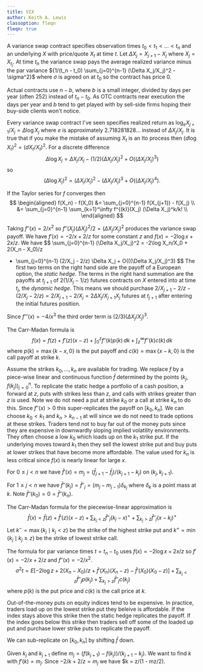 ```yaml
---
title: VIX
author: Keith A. Lewis
classoption: fleqn
fleqn: true
---
```


A variance swap contract specifies observation times $t_0 < t_1 < \ldots < t_n$
and an underlying $X$ with price/quote $X_t$ at time $t$.
Let ${\Delta X_j = X_{j+1} - X_j}$ where ${X_j = X_{t_j}}$.
At time $t_n$ the variance swap pays the average realized variance minus the par variance
${1/(t_n - t_0) \sum_{j=0}^{n-1} (\Delta X_j/X_j)^2 - \sigma^2}$
where $\sigma$ is agreed on at $t_0$ so the contract has price 0.

Actual contracts use $n - b$, where $b$ is a small integer, divided by
days per year (often 252) instead of $t_n - t_0$.
As OTC contracts near execution the days per year and $b$
tend to get played with by sell-side firms hoping their buy-side clients won't notice. 

Every variance swap contract I've seen specifies realized return
as $\log_e X_{j+1}/X_j = \Delta \log X_j$ where $e$ is approximately $2.718281828...$
instead of $\Delta X_j/X_j$.  It is true that if you make the mistake of
assuming $X_t$ is an Ito process then ${(d\log X_t)^2 = (dX_t/X_t)^2}$.
For a discrete difference
$$
	\Delta \log X_j = \Delta X_j/X_j - (1/2)(\Delta X_j/X_j)^2 + O((\Delta X_j/X_j)^3)
$$
so
$$
(\Delta \log X_j)^2 = (\Delta X_j/X_j)^2 - (\Delta X_j/X_j)^3 + O((\Delta X_j/X_j)^4).
$$

If the Taylor series for $f$ converges then
$$
\begin{aligned}
f(X_n) - f(X_0) &= \sum_{j=0}^{n-1} f(X_{j+1}) - f(X_j) \\
	&= \sum_{j=0}^{n-1} \sum_{k=1}^\infty f^{(k)}(X_j) (\Delta X_j)^k/k! \\
\end{aligned}
$$

Taking $f''(x) = 2/x^2$ so $f''(X_j)(\Delta X_j)^2/2 = (\Delta X_j/X_j)^2$
produces the variance swap payoff.
We have $f'(x) = -2/x + 2/z$ for some constant $z$ and $f(x) = -2\log x + 2x/z$.
We have
$$
\sum_{j=0}^{n-1} (\Delta X_j/X_j)^2 = -2\log X_n/X_0 + 2(X_n - X_0)/z
+ \sum_{j=0}^{n-1} (2/X_j - 2/z) \Delta X_j + O(((\Delta X_j/X_j)^3)
$$
The first two terms on the right hand side are the payoff of a European option,
the _static hedge_.
The terms in the right hand summation are the payoffs at $t_{j+1}$ of $2(1/X_j - 1/z)$ futures contracts
on $X$ entered into at time $t_j$, the _dynamic hedge_.
This means we should
purchase $2/X_{j+1} - 2/z - (2/X_j - 2/z) = 2/X_{j+1} - 2/X_j = 2\Delta X_j/X_{j+1} X_j$ futures at $t_{j + 1}$
after entering the initial futures position.

Since $f'''(x) = -4/x^3$ the third order term is $(2/3)(\Delta X_j/X_j)^3$.

The Carr-Madan formula is
$$
f(x) = f(z) + f'(z)(x - z) + \int_0^z f''(k) p(k)\,dk + \int_z^\infty f''(k) c(k)\,dk
$$
where $p(k) = \max\{k - x,0\}$ is the put payoff and $c(k) = \max\{x - k,0\}$
is the call payoff at strike $k$.

Assume the strikes ${k_0,\ldots,k_n}$ are available for trading. We replace $f$ by a piece-wise linear and continuous
function $\bar{f}$ determined by the points $(k_j, f(k_j))_{j=0}^n$.
To replicate the static hedge a portfolio of a cash position, a forward at $z$,
puts with strikes less than $z$, and calls with strikes greater than $z$ is used.
Note we do not need a put at strike $k_0$ or a call at strike $k_n$ to do this.
Since $f''(x) > 0$ this super-replicates the payoff on $[k_0,k_n]$.
We can choose $k_0 < k_1$ and $k_n > k_{n-1}$ at will since we do not
need to trade options at these strikes. Traders tend not to buy far
out of the money puts since they are expensive in downwardly sloping
implied volatility environments. They often choose a low $k_0$ which
loads up on the $k_1$ strike put. If the underlying moves toward $k_1$
then they sell the lowest strike put and buy puts at lower strikes
that have become more affordable. The value used for $k_n$ is less
critical since $f(x)$ is nearly linear for large $x$.

For $0 \le j < n$ we have $\bar{f}'(x) = m_j = (\bar{f}_{j+1} - \bar{f}_j)/(k_{j+1} - k_j)$
on $(k_j, k_{j+1})$.

For $1\le j < n$ we have ${\bar{f}''(k_j) = \bar{f}''_j = (m_j - m_{j-1})\delta_{k_j}}$
where $\delta_k$ is a point mass at $k$.
Note $\bar{f}''(k_0) = 0 = \bar{f}''(k_n)$.

The Carr-Madan formula for the piecewise-linear approximation is
$$
\bar{f}(x) = \bar{f}(z) + \bar{f}'(z)(x - z)
	+ \sum_{k_j < z} \bar{f}''_j (k_j - x)^+
	+ \sum_{k_j > z} \bar{f}''_j (x - k_j)^+
$$
Let $k^- = \max\{k_j\mid k_j < z\}$ be the strike of the highest strike put
and $k^+ = \min\{k_j\mid k_j \ge z\}$ be the strike of lowest strike call.

The formula for par variance times $t = t_n - t_0$ uses $f(x) = -2\log x + 2x/z$
so $f'(x) = -2/x + 2/z$ and $f''(x) = -2/x^2$.
$$
\sigma^2t = E[-2\log z + 2(X_n - X_0)/z + \bar{f}'(X_n)(X_n - z) - \bar{f}'(X_0)(X_0 - z)]
	+ \sum_{k_j < z} \bar{f}''_j p(k_j)
	+ \sum_{k_j > z} \bar{f}''_j c(k_j)
$$
where $p(k)$ is the put price and $c(k)$ is the call price at $k$.

Out-of-the-money puts on equity indices tend to be expensive. In practice,
traders load up on the lowest strike put they beleive is affordable. If the
index stays above this strike then the static hedge replicates the payoff.
If the index goes below this strike then traders sell off some of the
loaded up put and purchase lower strike puts to replicate the payoff.


We can sub-replicate on $[k_0, k_n]$ by shifting $\bar{f}$ down.

Given $k_j$ and $k_{j+1}$ define $m_j = (f(k_{j+1}) - f(k_j))/(k_{j+1} - k_j)$.
We want to find $k$ with $f'(k) = m_j$. Since $-2/k + 2/z = m_j$
we have $k = z/(1 - mz/2).
